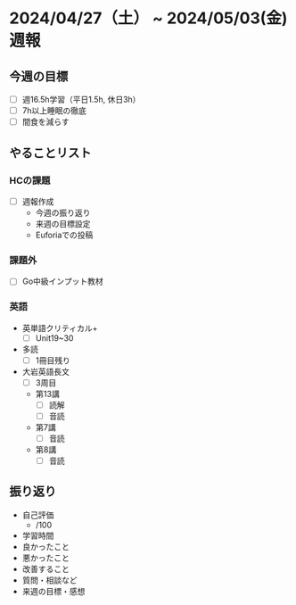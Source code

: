 # 2024/04/27（土） ~ 2024/05/03(金) 週報

## 今週の目標

- [ ] 週16.5h学習（平日1.5h, 休日3h）
- [ ] 7h以上睡眠の徹底
- [ ] 間食を減らす

## やることリスト

### HCの課題

- [ ] 週報作成
  - 今週の振り返り
  - 来週の目標設定
  - Euforiaでの投稿

### 課題外

- [ ] Go中級インプット教材

### 英語

- 英単語クリティカル+
  - [ ] Unit19~30
- 多読
  - [ ] 1冊目残り
- 大岩英語長文
  - [ ] 3周目
  - 第13講
    - [ ] 読解
    - [ ] 音読
  - 第7講
    - [ ] 音読
  - 第8講
    - [ ] 音読

## 振り返り

- 自己評価
  - /100
- 学習時間
- 良かったこと
- 悪かったこと
- 改善すること
- 質問・相談など
- 来週の目標・感想
